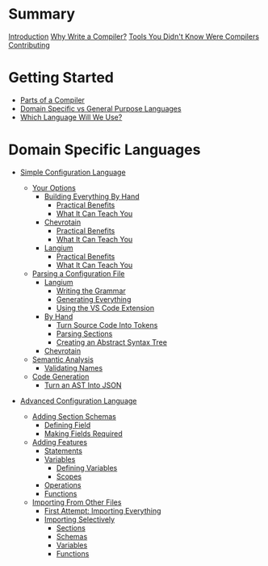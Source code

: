# Summary

[Introduction](intro.md)
[Why Write a Compiler?]()
[Tools You Didn't Know Were Compilers]()
[Contributing]()

# Getting Started
- [Parts of a Compiler]()
- [Domain Specific vs General Purpose Languages]()
- [Which Language Will We Use?]()

# Domain Specific Languages
- [Simple Configuration Language]()
  - [Your Options]()
    - [Building Everything By Hand]()
      - [Practical Benefits]()
      - [What It Can Teach You]()
    - [Chevrotain]()
      - [Practical Benefits]()
      - [What It Can Teach You]()
    - [Langium]()
      - [Practical Benefits]()
      - [What It Can Teach You]()
  - [Parsing a Configuration File]()
    - [Langium]()
      - [Writing the Grammar]()
      - [Generating Everything]()
      - [Using the VS Code Extension]()
    - [By Hand]()
      - [Turn Source Code Into Tokens]()
      - [Parsing Sections]()
      - [Creating an Abstract Syntax Tree]()
    - [Chevrotain]()
  - [Semantic Analysis]()
    - [Validating Names]()
  - [Code Generation]()
    - [Turn an AST Into JSON]()

- [Advanced Configuration Language]()
  - [Adding Section Schemas]()
    - [Defining Field]()
    - [Making Fields Required]()
  - [Adding Features]()
    - [Statements]()
    - [Variables]()
      - [Defining Variables]()
      - [Scopes]()
    - [Operations]()
    - [Functions]()
  - [Importing From Other Files]()
    - [First Attempt: Importing Everything]()
    - [Importing Selectively]()
      - [Sections]()
      - [Schemas]()
      - [Variables]()
      - [Functions]()
